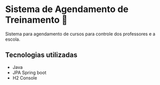 # Sistema de Agendamento de Treinamento :calendar:

Sistema para agendamento de cursos para controle dos professores e a escola.

## Tecnologias utilizadas

- Java
- JPA Spring boot
- H2 Console